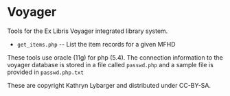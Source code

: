 
Voyager
=======

Tools for the Ex Libris Voyager integrated library system.

* `get_items.php` -- List the item records for a given MFHD

These tools use oracle (11g) for php (5.4). The connection information to the voyager database is stored in a file called `passwd.php` and a sample file is provided in `passwd.php.txt` 

These are copyright Kathryn Lybarger and distributed under CC-BY-SA.
